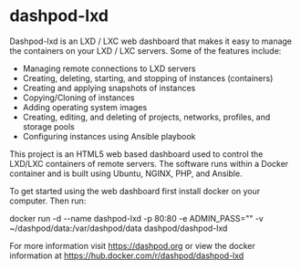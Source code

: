 # dashpod-lxd
Dashpod-lxd is an LXD / LXC web dashboard that makes it easy to manage the containers on your LXD / LXC servers. Some of the features include:

- Managing remote connections to LXD servers
- Creating, deleting, starting, and stopping of instances (containers)
- Creating and applying snapshots of instances
- Copying/Cloning of instances
- Adding operating system images
- Creating, editing, and deleting of projects, networks, profiles, and storage pools
- Configuring instances using Ansible playbook

This project is an HTML5 web based dashboard used to control the LXD/LXC containers of remote servers. The software runs within a Docker container and is built using Ubuntu, NGINX, PHP, and Ansible.

To get started using the web dashboard first install docker on your computer. Then run:

docker run -d --name dashpod-lxd -p 80:80 -e ADMIN_PASS="<password>" -v ~/dashpod/data:/var/dashpod/data dashpod/dashpod-lxd

For more information visit https://dashpod.org or view the docker information at https://hub.docker.com/r/dashpod/dashpod-lxd